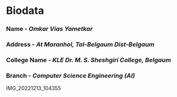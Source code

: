 # Biodata
### Name - *Omkar Vias Yametkar*
### Address - *At Maranhol, Tal-Belgaum Dist-Belgaum*
### College Name - *KLE Dr. M. S. Sheshgiri College, Belgaum*
### Branch - *Computer Science Engineering (AI)*

IMG_20221213_104355

